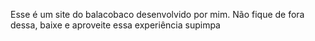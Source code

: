 Esse é um site do balacobaco desenvolvido por mim.
Não fique de fora dessa, baixe e aproveite essa experiência supimpa
